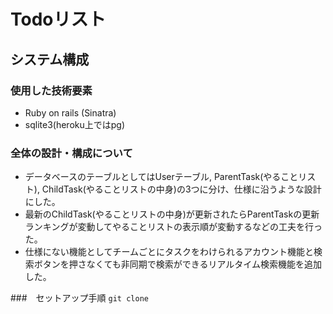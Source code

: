 # Todoリスト
## システム構成
### 使用した技術要素
-  Ruby on rails (Sinatra)
- sqlite3(heroku上ではpg)

### 全体の設計・構成について
- データベースのテーブルとしてはUserテーブル, ParentTask(やることリスト), ChildTask(やることリストの中身)の3つに分け、仕様に沿うような設計にした。
- 最新のChildTask(やることリストの中身)が更新されたらParentTaskの更新ランキングが変動してやることリストの表示順が変動するなどの工夫を行った。
- 仕様にない機能としてチームごとにタスクをわけられるアカウント機能と検索ボタンを押さなくても非同期で検索ができるリアルタイム検索機能を追加した。

###　セットアップ手順
`git clone `
